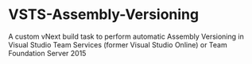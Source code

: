 # VSTS-Assembly-Versioning
A custom vNext build task to perform automatic Assembly Versioning in Visual Studio Team Services (former Visual Studio Online) or Team Foundation Server 2015
